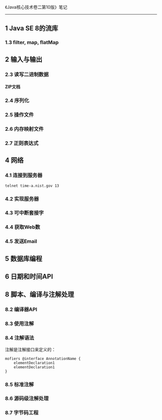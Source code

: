 《Java核心技术卷二第10版》笔记

----------------

## 1 Java SE 8的流库



### 1.3 filter, map, flatMap



## 2 输入与输出



### 2.3 读写二进制数据

#### 

#### ZIP文档



### 2.4 序列化



### 2.5 操作文件



### 2.6 内存映射文件



### 2.7 正则表达式





## 4 网络



### 4.1 连接到服务器

`telnet time-a.nist.gov 13`



### 4.2 实现服务器



### 4.3 可中断套接字



### 4.4 获取Web数



### 4.5 发送Email



## 5 数据库编程





## 6 日期和时间API









## 8 脚本、编译与注解处理





### 8.2 编译器API



### 8.3 使用注解



### 8.4 注解语法

注解是注解接口来定义的：

```
mofiers @interface AnnotationName {
	elementDeclaration1
	elementDeclaration1
}
```

### 

### 8.5 标准注解



### 8.6 源码级注解处理



### 8.7 字节码工程